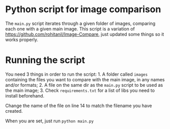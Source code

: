 # Python script for image comparison

The `main.py` script iterates through a given folder of images, comparing each one with a given main image.
This script is a variation of https://github.com/rohitanil/Image-Compare, just updated some things so it works properly.

# Running the script

You need 3 things in order to run the script:
    1. A folder called `images` containing the files you want to compare with the main image, in any names and/or formats;
    2. A file on the same dir as the `main.py` script to be used as the main image;
    3. Check `requirements.txt` for a list of libs you need to install beforehand.

Change the name of the file on line 14 to match the filename you have created.

When you are set, just run `python main.py`